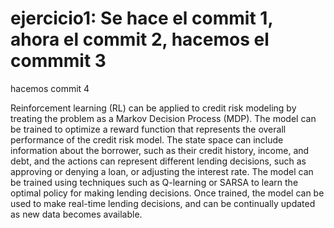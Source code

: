 # ejercicio1: Se hace el commit 1, ahora el commit 2, hacemos el commmit 3
hacemos commit 4

Reinforcement learning (RL) can be applied to credit risk modeling by treating the problem as a Markov Decision Process (MDP). The model can be trained to optimize a reward function that represents the overall performance of the credit risk model. The state space can include information about the borrower, such as their credit history, income, and debt, and the actions can represent different lending decisions, such as approving or denying a loan, or adjusting the interest rate. The model can be trained using techniques such as Q-learning or SARSA to learn the optimal policy for making lending decisions. Once trained, the model can be used to make real-time lending decisions, and can be continually updated as new data becomes available.
